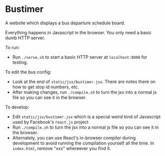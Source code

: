 Bustimer
======================

A website which displays a bus departure schedule board.

Everything happens in Javascript in the browser.  You only need a basic dumb HTTP server.

To run:

* Run `./serve.sh` to start a basic HTTP server at `localhost:8000` for testing.

To edit the bus config:

* Look at the end of `static/jsx/bustimer.jsx`.  There are notes there on how to get stop id numbers, etc.
* After making changes, run `./compile.sh` to turn the jsx into a normal js file so you can see it in the browser.

To develop:

* Edit `static/jsx/bustimer.jsx` which is a special weird kind of Javascript used by Facebook's `react.js` project
* Run `./compile.sh` to turn the jsx into a normal js file so you can see it in the browser.
* Alternately, you can use React's in-browser compiler during development to avoid running the compilation yourself all the time.  In `index.html`, remove "xxx" whereever you find it.

